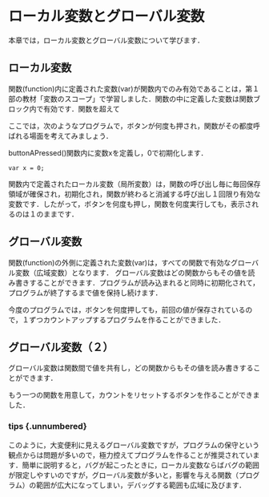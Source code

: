 # ローカル変数とグローバル変数
本章では，ローカル変数とグローバル変数について学びます．

## ローカル変数

関数(function)内に定義された変数(var)が関数内でのみ有効であることは，第１部の教材「変数のスコープ」で学習しました．関数の中に定義した変数は関数ブロック内で有効です．関数を超えて

ここでは，次のようなプログラムで，ボタンが何度も押され，関数がその都度呼ばれる場面を考えてみましょう．

<div code src='5-1'></div>

buttonAPressed()関数内に変数xを定義し，0で初期化します．
```
var x = 0;
```

関数内で定義されたローカル変数（局所変数）は，関数の呼び出し毎に毎回保存領域が確保され，初期化され，関数が終わると消滅する呼び出し１回限り有効な変数です．したがって，ボタンを何度も押し，関数を何度実行しても，表示されるのは１のままです．

## グローバル変数

関数(function)の外側に定義された変数(var)は，すべての関数で有効なグローバル変数（広域変数）となります．
グローバル変数はどの関数からもその値を読み書きすることができます．プログラムが読み込まれると同時に初期化されて，プログラムが終了するまで値を保持し続けます．

<div code src='5-2'></div>

今度のプログラムでは，ボタンを何度押しても，前回の値が保存されているので，１ずつカウントアップするプログラムを作ることができました．

## グローバル変数（２）

グローバル変数は関数間で値を共有し，どの関数からもその値を読み書きすることができます．

<div code src='5-3'></div>

もう一つの関数を用意して，カウントをリセットするボタンを作ることができました．


### tips {.unnumbered}

このように，大変便利に見えるグローバル変数ですが，プログラムの保守という観点からは問題が多いので，極力控えてプログラムを作ることが推奨されています．簡単に説明すると，バグが起こったときに，ローカル変数ならばバグの範囲が限定しやすいのですが，グローバル変数が多いと，影響を与える関数（プログラム）の範囲が広大になってしまい，デバッグする範囲も広域に及びます．
